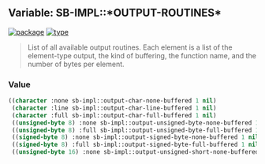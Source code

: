 ## Variable: SB-IMPL::\*OUTPUT-ROUTINES\*
[![package](https://img.shields.io/badge/Package-SB--IMPL-5f9ea0.svg?style=social&colorA=999999)](../) [![type](https://img.shields.io/badge/Type-Variable-5f9ea0.svg?style=social&colorA=999999)](../#variable) 

> List of all available output routines. Each element is a list of the
> element-type output, the kind of buffering, the function name, and the number
> of bytes per element.

### Value
```cl
((character :none sb-impl::output-char-none-buffered 1 nil)
 (character :line sb-impl::output-char-line-buffered 1 nil)
 (character :full sb-impl::output-char-full-buffered 1 nil)
 ((unsigned-byte 8) :none sb-impl::output-unsigned-byte-none-buffered 1 nil)
 ((unsigned-byte 8) :full sb-impl::output-unsigned-byte-full-buffered 1 nil)
 ((signed-byte 8) :none sb-impl::output-signed-byte-none-buffered 1 nil)
 ((signed-byte 8) :full sb-impl::output-signed-byte-full-buffered 1 nil)
 ((unsigned-byte 16) :none sb-impl::output-unsigned-short-none-buffered 2 nil) ..)
```
